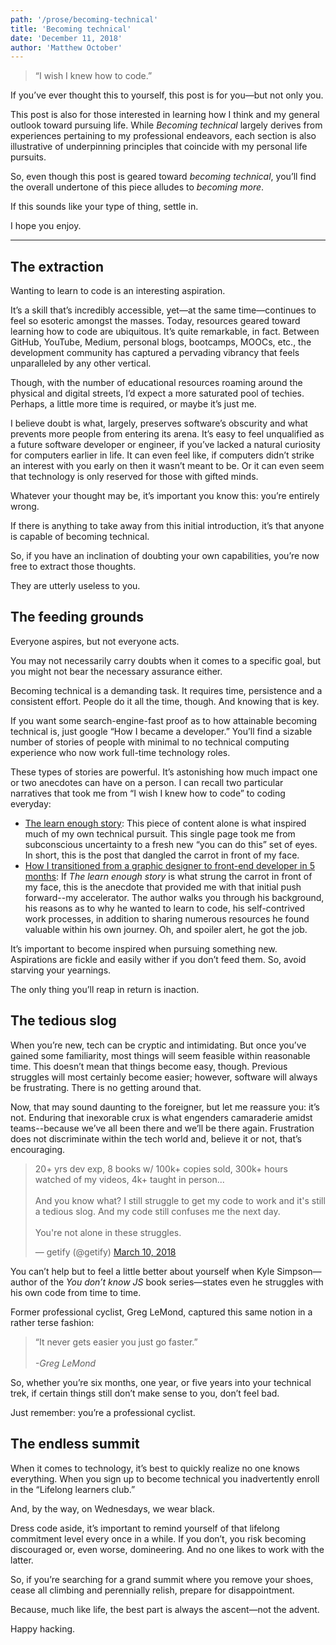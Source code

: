 ```yaml
---
path: '/prose/becoming-technical'
title: 'Becoming technical'
date: 'December 11, 2018'
author: 'Matthew October'
---
```


> “I wish I knew how to code.”

If you’ve ever thought this to yourself, this post is for you—but not only you.

This post is also for those interested in learning how I think and my general outlook toward pursuing life. While _Becoming technical_ largely derives from experiences pertaining to my professional endeavors, each section is also illustrative of underpinning principles that coincide with my personal life pursuits.

So, even though this post is geared toward _becoming technical_, you’ll find the overall undertone of this piece alludes to _becoming more_.

If this sounds like your type of thing, settle in.

I hope you enjoy.

---

## The extraction

Wanting to learn to code is an interesting aspiration.

It’s a skill that’s incredibly accessible, yet—at the same time—continues to feel so esoteric amongst the masses. Today, resources geared toward learning how to code are ubiquitous. It’s quite remarkable, in fact. Between GitHub, YouTube, Medium, personal blogs, bootcamps, MOOCs, etc., the development community has captured a pervading vibrancy that feels unparalleled by any other vertical.

Though, with the number of educational resources roaming around the physical and digital streets, I’d expect a more saturated pool of techies. Perhaps, a little more time is required, or maybe it’s just me.

I believe doubt is what, largely, preserves software’s obscurity and what prevents more people from entering its arena. It’s easy to feel unqualified as a future software developer or engineer, if you’ve lacked a natural curiosity for computers earlier in life. It can even feel like, if computers didn’t strike an interest with you early on then it wasn’t meant to be. Or it can even seem that technology is only reserved for those with gifted minds.

Whatever your thought may be, it’s important you know this: you’re entirely wrong.

If there is anything to take away from this initial introduction, it’s that anyone is capable of becoming technical.

So, if you have an inclination of doubting your own capabilities, you’re now free to extract those thoughts.

They are utterly useless to you.

## The feeding grounds

Everyone aspires, but not everyone acts.

You may not necessarily carry doubts when it comes to a specific goal, but you might not bear the necessary assurance either.

Becoming technical is a demanding task. It requires time, persistence and a consistent effort. People do it all the time, though. And knowing that is key.

If you want some search-engine-fast proof as to how attainable becoming technical is, just google “How I became a developer.” You’ll find a sizable number of stories of people with minimal to no technical computing experience who now work full-time technology roles.

These types of stories are powerful. It’s astonishing how much impact one or two anecdotes can have on a person. I can recall two particular narratives that took me from “I wish I knew how to code” to coding everyday:

- <a href="https://www.learnenough.com/story" class='anecdote'>The learn enough story</a>: This piece of content alone is what inspired much of my own technical pursuit. This single page took me from subconscious uncertainty to a fresh new “you can do this” set of eyes. In short, this is the post that dangled the carrot in front of my face.
- <a href="https://medium.freecodecamp.org/graphic-designer-to-front-end-developer-7be7bfd6a46c" class='anecdote'>How I transitioned from a graphic designer to front-end developer in 5 months</a>: If _The learn enough story_ is what strung the carrot in front of my face, this is the anecdote that provided me with that initial push forward--my accelerator. The author walks you through his background, his reasons as to why he wanted to learn to code, his self-contrived work processes, in addition to sharing numerous resources he found valuable within his own journey. Oh, and spoiler alert, he got the job.

It’s important to become inspired when pursuing something new. Aspirations are fickle and easily wither if you don’t feed them. So, avoid starving your yearnings.

The only thing you’ll reap in return is inaction.

## The tedious slog

When you’re new, tech can be cryptic and intimidating. But once you’ve gained some familiarity, most things will seem feasible within reasonable time. This doesn’t mean that things become easy, though. Previous struggles will most certainly become easier; however, software will always be frustrating. There is no getting around that.

Now, that may sound daunting to the foreigner, but let me reassure you: it’s not. Enduring that inexorable crux is what engenders camaraderie amidst teams--because we’ve all been there and we’ll be there again. Frustration does not discriminate within the tech world and, believe it or not, that’s encouraging.

 <blockquote class="twitter-tweet" data-lang="en"><p lang="en" dir="ltr">20+ yrs dev exp, 8 books w/ 100k+ copies sold, 300k+ hours watched of my videos, 4k+ taught in person...<br><br>And you know what? I still struggle to get my code to work and it&#39;s still a tedious slog. And my code still confuses me the next day.<br><br>You&#39;re not alone in these struggles.</p>&mdash; getify (@getify) <a href="https://twitter.com/getify/status/972495616600293381?ref_src=twsrc%5Etfw">March 10, 2018</a></blockquote>

You can’t help but to feel a little better about yourself when Kyle Simpson—author of the _You don’t know JS_ book series—states even he struggles with his own code from time to time.

Former professional cyclist, Greg LeMond, captured this same notion in a rather terse fashion:

> “It never gets easier you just go faster.”<br><br>
> _-Greg LeMond_

So, whether you’re six months, one year, or five years into your technical trek, if certain things still don’t make sense to you, don’t feel bad.

Just remember: you’re a professional cyclist.

## The endless summit

When it comes to technology, it’s best to quickly realize no one knows everything. When you sign up to become technical you inadvertently enroll in the “Lifelong learners club.”

And, by the way, on Wednesdays, we wear black.

Dress code aside, it’s important to remind yourself of that lifelong commitment level every once in a while. If you don’t, you risk becoming discouraged or, even worse, domineering. And no one likes to work with the latter.

So, if you’re searching for a grand summit where you remove your shoes, cease all climbing and perennially relish, prepare for disappointment.

Because, much like life, the best part is always the ascent—not the advent.

Happy hacking.
